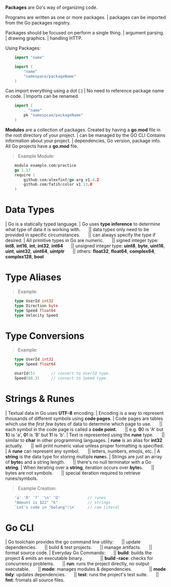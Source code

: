 **Packages** are Go's way of organizing code.

Programs are written as one or more packages.
    | packages can be imported from the Go packages registry.

Packages should be focused on perform a single thing.
    | argument parsing.
    | drawing graphics.
    | handling HTTP.

Using Packages:
```go
    import "name"

    import (
        "name"
        "namespace/packageName"
    )
```
Can import everything using a dot (.)
    | No need to reference package name in code.
| Imports can be renamed.
```go
    import (
        . "name"
        pk "namespcae/packageName"
    )
```



**Modules** are a collection of packages.
Created by having a **go.mod** file in the root directory of your project.
    | can be managed by the GO CLI
Contains information about your project.
    | dependencies, Go version, package info.
All Go projects have a **go.mod** file.
> Example Module:
```go
    module example.com/practice
    go 1.17
    require (
        github.com/alexfint/go-arg v1.4.2
        github.com/fatih/color v1.13.0
    )
```




# Data Types

| Go is a statically typed language.
| Go uses **type inference** to determine what type of data it is working with.
`   `|| data types only need to be provided in specific circumstances.
`   `|| can always specify the type if desired.
| All primitive types in Go are numeric.
`   `|| signed integer type:   **int8**, **int16**, **int**, **int32**, **int64**
`   `|| unsigned integer type: **uint8**, **byte**, **uint16**, **uint**, **uint32**, **uint64**, **uintptr**
`   `|| others:  **float32**, **float64**, **complex64**, **complex128**, **bool**


# Type Aliases
> Example:
```go
    type UserId int32
    type Direction byte
    type Speed float64
    type Velocity Speed
```

# Type Conversions
> Example:
```go
    type UserId int32
    type Speed float64

    UserId(5)       // convert to UserId type.
    Speed(88.3)     // convert to Speed type.
```


# Strings & Runes

| Textual data in Go uses **UTF-8** encoding.
| Encoding is a way to represent thousands of different symbols using **code pages**.
| Code pages are tables which use the *first few bytes* of data to determine which page to use.
`   `|| each symbol in the code page is called a **code point**.
`   `|| e.g. **0**0 is 'A' but **1**0 is 'a', **0**1 is 'B' but **1**1 is 'b'.
| Text is represented using the **rune** type.
`   `|| similar to **char** in other programming languages.
| **rune** is an alias for **int32** actually.
`   `|| will print numeric value unless proper formatting is specified.
| A **rune** can represent any symbol.
`   `|| letters, numbers, emojis, etc.
| A **string** is the data type for storing multiple **rune**s.
| Strings are just an array of **byte**s and a string length.
`   `|| there's no null terminator with a Go **string**.
| When iterating over a **string**, iteration occurs over **byte**s.
`   `|| bytes are not symbols.
`   `|| special iteration required to retrieve runes/symbols.
> Example Creation:
```go
    'a' 'R' '7' '\n' 'Ω'            // runes
    "Amount is $22" "k"             // strings
    `Let's code in "Golang"!\n`     // raw literal
```


# Go CLI

| Go toolchain provides the go command line utility:
`   `|| update dependencies.
`   `|| build & test projects.
`   `|| manage artifacts.
`   `|| format source code.
| Everyday Go Commands:
`   `|| **build**: builds the project & emits an executable binary.
`       `|| **build -race**: checks for concurrency problems.
`   `|| **run**: runs the project directly, no output executable.
`   `|| **mode**: manages modules & dependencies.
`       `|| **mode tidy**: updates dependencies.
`   `|| **test**: runs the project's test suite.
`   `|| **fmt**: fromats all source files.




